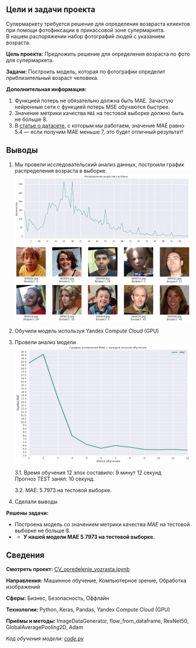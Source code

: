 ## Цели и задачи проекта

Супермаркету требуется решение для определения возвраста клиентов при помощи фотофиксации в прикассовой зоне супермаркета.<br/>В нашем распоряжении набор фотографий людей с указанием возраста.

**Цель проекта:** Предложить решение для определения возраста по фото для супермаркета.

**Задачи:** Построить модель, которая по фотографии определит приблизительный возраст человека.

**Дополнительная информация:**

1. Функцией потерь не обязательно должна быть MAE. Зачастую нейронные сети с функцией потерь MSE обучаются быстрее.
2. Значение метрики качества `MAE` на тестовой выборке должно быть не больше 8.
3. В [статье о датасете](http://people.ee.ethz.ch/~timofter/publications/Agustsson-FG-2017.pdf), с которым мы работаем, значение MAE равно 5.4 — если получим MAE меньше 7, это будет отличный результат!

## Выводы

1. Мы провели исследовательский анализ данных, построили график распределения возраста в выборке.
![](data/chart1.jpg)
![](data/chart2.jpg)    

2. Обучили модель используя Yandex Compute Cloud (GPU)

3. Провели анализ модели
![](data/chart3.jpg)

    3.1. Время обучения 12 эпох составило: 9 минут 12 секунд<br/>
    Прогноз TEST занял: 10 секунд.
        
    3.2. MAE: 5.7973 на тестовой выборке.


4. Сделали выводы

**Решены задачи:**
- Построена модель со значением метрики качества *MAE* на тестовой выборке не больше 8.
- - **У нашей модели MAE 5.7973 на тестовой выборке.**


## Сведения

**Смотреть проект:** [CV_opredelenie_vozrasta.ipynb](CV_opredelenie_vozrasta.ipynb)

**Направления:** Машинное обучение, Компьютерное зрение, Обработка изображений

**Сферы:** Бизнес, Безопасность, Оффлайн

**Технологии:** Python, Keras, Pandas, Yandex Compute Cloud (GPU)

**Приёмы и методы:** ImageDataGenerator, flow_from_dataframe, ResNet50, GlobalAveragePooling2D, Adam

*Код обучения модели: [code.py](code.py)*


